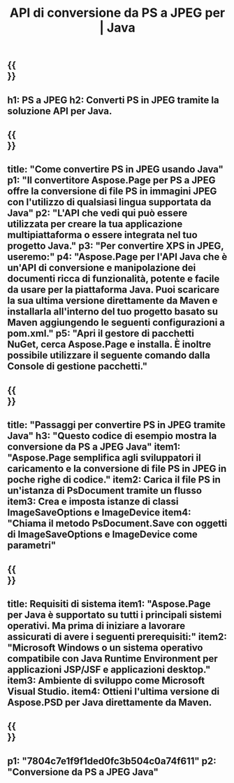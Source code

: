 ﻿---
translation: true
template: /_templates/_conversion-child-java.md
title: API di conversione da PS a JPEG per | Java
url: /java/conversion/ps-to-jpeg/
description: Esempio di codice di conversione Java per il formato PS in file JPEG. Utilizzare questo codice di esempio per convertire PS in JPEG all'interno di qualsiasi applicazione basata su Java Web o Desktop.
informat: PS
outformat: JPEG
otherformats: XPS EPS
---

{{<section banner>}}
---
h1: PS a JPEG
h2: Converti PS in JPEG tramite la soluzione API per Java.
---

{{<section overview>}}
---
title: "Come convertire PS in JPEG usando Java"
p1: "Il convertitore Aspose.Page per PS a JPEG offre la conversione di file PS in immagini JPEG con l'utilizzo di qualsiasi lingua supportata da Java"
p2: "L'API che vedi qui può essere utilizzata per creare la tua applicazione multipiattaforma o essere integrata nel tuo progetto Java."
p3: "Per convertire XPS in JPEG, useremo:"
p4: "Aspose.Page per l'API Java che è un'API di conversione e manipolazione dei documenti ricca di funzionalità, potente e facile da usare per la piattaforma Java. Puoi scaricare la sua ultima versione direttamente da Maven e installarla all'interno del tuo progetto basato su Maven aggiungendo le seguenti configurazioni a pom.xml."
p5: "Apri il gestore di pacchetti NuGet, cerca Aspose.Page e installa. È inoltre possibile utilizzare il seguente comando dalla Console di gestione pacchetti."
---

{{<section feature1>}}
---
title: "Passaggi per convertire PS in JPEG tramite Java"
h3: "Questo codice di esempio mostra la conversione da PS a JPEG Java"
item1: "Aspose.Page semplifica agli sviluppatori il caricamento e la conversione di file PS in JPEG in poche righe di codice."
item2: Carica il file PS in un'istanza di PsDocument tramite un flusso
item3: Crea e imposta istanze di classi ImageSaveOptions e ImageDevice
item4: "Chiama il metodo PsDocument.Save con oggetti di ImageSaveOptions e ImageDevice come parametri"
---

{{<section feature2>}}
---
title: Requisiti di sistema
item1: "Aspose.Page per Java è supportato su tutti i principali sistemi operativi. Ma prima di iniziare a lavorare assicurati di avere i seguenti prerequisiti:"
item2: "Microsoft Windows o un sistema operativo compatibile con Java Runtime Environment per applicazioni JSP/JSF e applicazioni desktop."
item3: Ambiente di sviluppo come Microsoft Visual Studio.
item4: Ottieni l'ultima versione di Aspose.PSD per Java direttamente da Maven.
---

{{<section gist>}}
---
p1: "7804c7e1f9f1ded0fc3b504c0a74f611"
p2: "Conversione da PS a JPEG Java"
---
